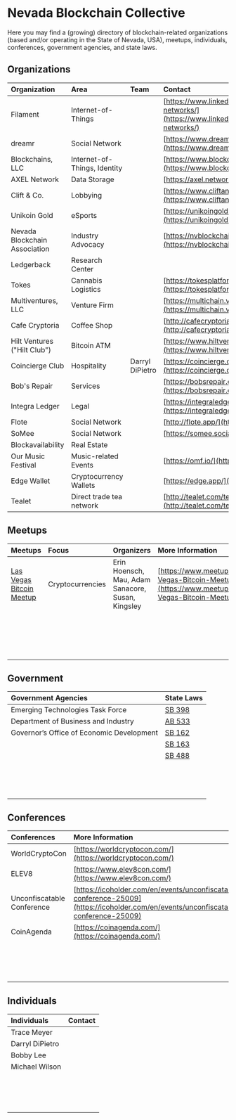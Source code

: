 # Nevada Blockchain Collective

Here you may find a \(growing\) directory of blockchain-related organizations \(based and/or operating in the State of Nevada, USA\), meetups, individuals, conferences, government agencies, and state laws.

## Organizations

| Organization | Area | Team | Contact |
| :--- | :--- | :--- | :--- |
| Filament | Internet-of-Things |  | [https://www.linkedin.com/company/filament-networks/](https://www.linkedin.com/company/filament-networks/) |
| dreamr | Social Network |  | [https://www.dreamr.app/](https://www.dreamr.app/) |
| Blockchains, LLC | Internet-of-Things, Identity |  | [https://www.blockchains.com/](https://www.blockchains.com/) |
| AXEL Network | Data Storage |  | [https://axel.network/](https://axel.network/) |
| Clift & Co. | Lobbying |  | [https://www.cliftand.co/](https://www.cliftand.co/) |
| Unikoin Gold | eSports |  | [https://unikoingold.com/](https://unikoingold.com/) |
| Nevada Blockchain Association | Industry Advocacy |  | [https://nvblockchain.org/home/](https://nvblockchain.org/home/) |
| Ledgerback | Research Center |  |  |
| Tokes | Cannabis Logistics |  | [https://tokesplatform.org/](https://tokesplatform.org/) |
| Multiventures, LLC | Venture Firm |  | [https://multichain.ventures/](https://multichain.ventures/) |
| Cafe Cryptoria | Coffee Shop |  | [http://cafecryptoria.com/](http://cafecryptoria.com/) |
| Hilt Ventures \("Hilt Club"\) | Bitcoin ATM |  | [https://www.hiltventures.com/hilt-club](https://www.hiltventures.com/hilt-club) |
| Coincierge Club | Hospitality | Darryl DiPietro | [https://coincierge.club/](https://coincierge.club/) |
| Bob's Repair | Services |  | [https://bobsrepair.com/](https://bobsrepair.com/) |
| Integra Ledger | Legal |  | [https://integraledger.com/](https://integraledger.com/) |
| Flote | Social Network |  | [http://flote.app/](http://flote.app/) |
| SoMee | Social Network |  | [https://somee.social/](https://somee.social/) |
| Blockavailability | Real Estate |  |  |
| Our Music Festival | Music-related Events |  | [https://omf.io/](https://omf.io/) |
| Edge Wallet | Cryptocurrency Wallets |  | [https://edge.app/](https://edge.app/) |
| Tealet | Direct trade tea network |  | [http://tealet.com/teastudio](http://tealet.com/teastudio) |

## Meetups

| Meetups | Focus | Organizers | More Information |
| :--- | :--- | :--- | :--- |
| [Las Vegas Bitcoin Meetup](https://www.meetup.com/Las-Vegas-Bitcoin-Meetup/) | Cryptocurrencies | Erin Hoensch, Mau, Adam Sanacore, Susan, Kingsley | [https://www.meetup.com/Las-Vegas-Bitcoin-Meetup/](https://www.meetup.com/Las-Vegas-Bitcoin-Meetup/) |
|  |  |  |  |
|  |  |  |  |
|  |  |  |  |
|  |  |  |  |
|  |  |  |  |
|  |  |  |  |
|  |  |  |  |
|  |  |  |  |
|  |  |  |  |
|  |  |  |  |
|  |  |  |  |
|  |  |  |  |
|  |  |  |  |
|  |  |  |  |
|  |  |  |  |
|  |  |  |  |
|  |  |  |  |
|  |  |  |  |

## Government

| Government Agencies | State Laws |
| :--- | :--- |
| Emerging Technologies Task Force | [SB 398](https://www.leg.state.nv.us/Session/79th2017/Bills/SB/SB398_EN.pdf) |
| Department of Business and Industry | [AB 533](https://www.leg.state.nv.us/App/NELIS/REL/80th2019/Bill/7056/Text) |
| Governor’s Office of Economic Development | [SB 162](https://www.leg.state.nv.us/App/NELIS/REL/80th2019/Bill/6233/Text) |
|  | [SB 163](https://www.leg.state.nv.us/App/NELIS/REL/80th2019/Bill/6234/Text) |
|  | [SB 488](https://www.leg.state.nv.us/App/NELIS/REL/80th2019/Bill/6929/Text) |
|  |  |
|  |  |
|  |  |
|  |  |
|  |  |
|  |  |
|  |  |
|  |  |
|  |  |
|  |  |
|  |  |
|  |  |
|  |  |
|  |  |

## Conferences

| Conferences | More Information |
| :--- | :--- |
| WorldCryptoCon | [https://worldcryptocon.com/](https://worldcryptocon.com/) |
| ELEV8 | [https://www.elev8con.com/](https://www.elev8con.com/) |
| Unconfiscatable Conference | [https://icoholder.com/en/events/unconfiscatable-conference-25009](https://icoholder.com/en/events/unconfiscatable-conference-25009) |
| CoinAgenda | [https://coinagenda.com/](https://coinagenda.com/) |
|  |  |
|  |  |
|  |  |
|  |  |
|  |  |
|  |  |
|  |  |
|  |  |
|  |  |
|  |  |
|  |  |
|  |  |
|  |  |
|  |  |
|  |  |

## Individuals

| Individuals | Contact |
| :--- | :--- |
| Trace Meyer |  |
| Darryl DiPietro |  |
| Bobby Lee |  |
| Michael Wilson |  |
|  |  |
|  |  |
|  |  |
|  |  |
|  |  |
|  |  |
|  |  |
|  |  |
|  |  |
|  |  |
|  |  |
|  |  |
|  |  |
|  |  |
|  |  |

